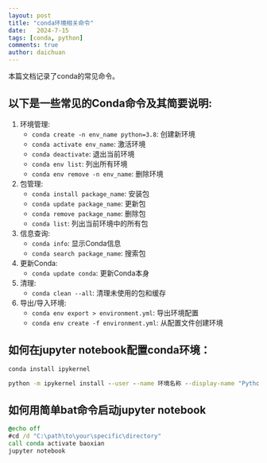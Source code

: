 ```yaml
---
layout: post
title: "conda环境相关命令"
date:   2024-7-15
tags: [conda, python]
comments: true
author: daichuan
---
```


本篇文档记录了conda的常见命令。

<!-- more -->

## 以下是一些常见的Conda命令及其简要说明:

1. 环境管理:
   - `conda create -n env_name python=3.8`: 创建新环境
   - `conda activate env_name`: 激活环境
   - `conda deactivate`: 退出当前环境
   - `conda env list`: 列出所有环境
   - `conda env remove -n env_name`: 删除环境
2. 包管理:
   - `conda install package_name`: 安装包
   - `conda update package_name`: 更新包
   - `conda remove package_name`: 删除包
   - `conda list`: 列出当前环境中的所有包
3. 信息查询:
   - `conda info`: 显示Conda信息
   - `conda search package_name`: 搜索包
4. 更新Conda:
   - `conda update conda`: 更新Conda本身
5. 清理:
   - `conda clean --all`: 清理未使用的包和缓存
6. 导出/导入环境:
   - `conda env export > environment.yml`: 导出环境配置
   - `conda env create -f environment.yml`: 从配置文件创建环境

## 如何在jupyter notebook配置conda环境：

```cmd
conda install ipykernel
```

```cmd
python -m ipykernel install --user --name 环境名称 --display-name "Python (环境名称)"
```

## 如何用简单bat命令启动jupyter notebook

```cmd
@echo off
#cd /d "C:\path\to\your\specific\directory"
call conda activate baoxian
jupyter notebook
```

